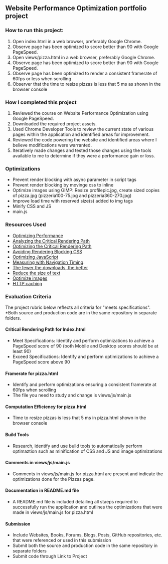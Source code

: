 ## Website Performance Optimization portfolio project

### How to run this project:
1. Open index.html in a web browser, preferably Google Chrome.
2. Observe page has been optimized to score better than 90 with Google PageSpeed.
3. Open views/pizza.html in a web browser, preferably Google Chrome.
4. Observe page has been optimized to score better than 90 with Google PageSpeed.
5. Observe page has been optimized to render a consistent framerate of 60fps or less when scrolling
6. Observer that the time to resize pizzas is less that 5 ms as shown in the browser console


### How I completed this project
1. Reviewed the course on Website Performance Optimization using Google PageSpeed.
2. Downloaded the required project assets.
3. Used Chrome Developer Tools to review the current state of various pages within the application and identified areas for improvement.
4. Reviewed the code powering the website and identified areas where I believe modifications were warranted.
5. Iteratively made changes and tested those changes using the tools available to me to determine if they were a performance gain or loss.

### Optimizations 
* Prevent render blocking with async parameter in script tags
* Prevent render blocking by movinge css to inline
* Optimize images using GIMP: Resize profilepic.jpg, create sized copies of pizza.jpg (pizzeria100-75.jpg and pizzeria360-270.jpg)
* Improve load time with reserved size(s) added to img tags
* Minify CSS and JS
* main.js

### Resources Used
* [Optimizing Performance](https://developers.google.com/web/fundamentals/performance/ "web performance")
* [Analyzing the Critical Rendering Path](https://developers.google.com/web/fundamentals/performance/critical-rendering-path/analyzing-crp.html "analyzing crp")
* [Optimizing the Critical Rendering Path](https://developers.google.com/web/fundamentals/performance/critical-rendering-path/optimizing-critical-rendering-path.html "optimize the crp!")
* [Avoiding Rendering Blocking CSS](https://developers.google.com/web/fundamentals/performance/critical-rendering-path/render-blocking-css.html "render blocking css")
* [Optimizing JavaScript](https://developers.google.com/web/fundamentals/performance/critical-rendering-path/adding-interactivity-with-javascript.html "javascript")
* [Measuring with Navigation Timing](https://developers.google.com/web/fundamentals/performance/critical-rendering-path/measure-crp.html "nav timing api"). 
* [The fewer the downloads, the better](https://developers.google.com/web/fundamentals/performance/optimizing-content-efficiency/eliminate-downloads.html)
* [Reduce the size of text](https://developers.google.com/web/fundamentals/performance/optimizing-content-efficiency/optimize-encoding-and-transfer.html)
* [Optimize images](https://developers.google.com/web/fundamentals/performance/optimizing-content-efficiency/image-optimization.html)
* [HTTP caching](https://developers.google.com/web/fundamentals/performance/optimizing-content-efficiency/http-caching.html)

### Evaluation Criteria
The project rubric below reflects all criteria for "meets specifications". 
*Both source and production code are in the same repository in separate folders.

#### Critical Rendering Path for Index.html
 * Meet Specifications: Identify and perform optimizations to achieve a PageSpeed score of 90 (both Mobile and Desktop scores should be at least 90)
 * Exceed Specifications: Identify and perform optimizations to achieve a PageSpeed score above 90

#### Framerate for pizza.html
 * Identify and perform optimizations ensuring a consistent framerate at 60fps when scrolling
 * The file you need to study and change is views/js/main.js

#### Computation Efficiency for pizza.html
* Time to resize pizzas is less that 5 ms in pizza.html shown in the browser console

#### Build Tools
* Research, identify and use build tools to automatically perform optimaztion such as minification of CSS and JS and image optimizations

#### Comments in views/js/main.js
* Comments in views/js/main.js for pizza.html are present and indicate the optimizations done for the Pizzas page.

#### Documentation in README.md file
* A README.md file is included detailing all staeps required to successfully run the application and outlines the optimizations that were made in views/js/main.js for pizza.html

#### Submission
* Include Websites, Books, Forums, Blogs, Posts, GitHub repositories, etc. that were referenced or used in this submission
* Submit both the source and production code in the same repository in separate folders
* Submit code through Link to Project

